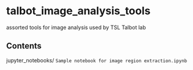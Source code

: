 # talbot_image_analysis_tools
assorted tools for image analysis used by TSL Talbot lab


## Contents

jupyter_notebooks/
  `Sample notebook for image region extraction.ipynb`
